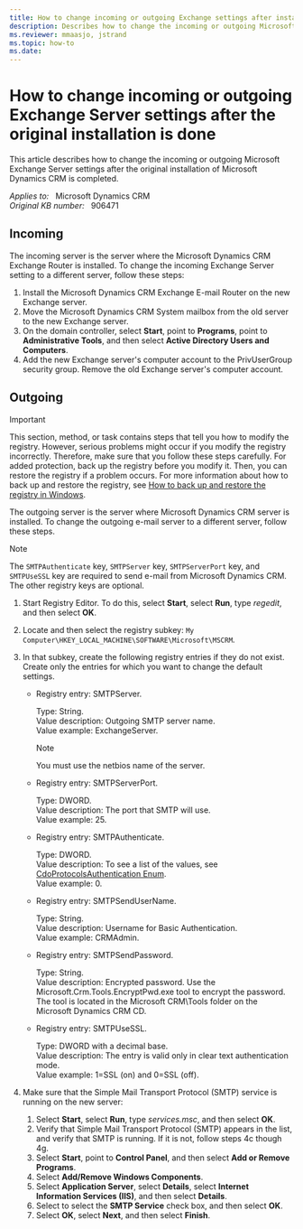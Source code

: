 ```yaml
---
title: How to change incoming or outgoing Exchange settings after installation
description: Describes how to change the incoming or outgoing Microsoft Exchange Server settings after the original installation of Microsoft Dynamics CRM is finished.
ms.reviewer: mmaasjo, jstrand
ms.topic: how-to
ms.date: 
---
```

# How to change incoming or outgoing Exchange Server settings after the original installation is done

This article describes how to change the incoming or outgoing Microsoft Exchange Server settings after the original installation of Microsoft Dynamics CRM is completed.

_Applies to:_ &nbsp; Microsoft Dynamics CRM  
_Original KB number:_ &nbsp; 906471

## Incoming

The incoming server is the server where the Microsoft Dynamics CRM Exchange Router is installed. To change the incoming Exchange Server setting to a different server, follow these steps:

1. Install the Microsoft Dynamics CRM Exchange E-mail Router on the new Exchange server.
2. Move the Microsoft Dynamics CRM System mailbox from the old server to the new Exchange server.
3. On the domain controller, select **Start**, point to **Programs**, point to **Administrative Tools**, and then select **Active Directory Users and Computers**.
4. Add the new Exchange server's computer account to the PrivUserGroup security group. Remove the old Exchange server's computer account.

## Outgoing

> [!IMPORTANT]
> This section, method, or task contains steps that tell you how to modify the registry. However, serious problems might occur if you modify the registry incorrectly. Therefore, make sure that you follow these steps carefully. For added protection, back up the registry before you modify it. Then, you can restore the registry if a problem occurs. For more information about how to back up and restore the registry, see [How to back up and restore the registry in Windows](https://support.microsoft.com/help/322756).

The outgoing server is the server where Microsoft Dynamics CRM server is installed. To change the outgoing e-mail server to a different server, follow these steps.

> [!NOTE]
> The `SMTPAuthenticate` key, `SMTPServer` key, `SMTPServerPort` key, and `SMTPUseSSL` key are required to send e-mail from Microsoft Dynamics CRM. The other registry keys are optional.

1. Start Registry Editor. To do this, select **Start**, select **Run**, type *regedit*, and then select **OK**.
2. Locate and then select the registry subkey: `My Computer\HKEY_LOCAL_MACHINE\SOFTWARE\Microsoft\MSCRM`.
3. In that subkey, create the following registry entries if they do not exist. Create only the entries for which you want to change the default settings.

   - Registry entry: SMTPServer.

     Type: String.  
     Value description: Outgoing SMTP server name.  
     Value example: ExchangeServer.

     > [!NOTE]
     > You must use the netbios name of the server.

   - Registry entry: SMTPServerPort.

     Type: DWORD.  
     Value description: The port that SMTP will use.  
     Value example: 25.

   - Registry entry: SMTPAuthenticate.

     Type: DWORD.  
     Value description: To see a list of the values, see [CdoProtocolsAuthentication Enum](/previous-versions/exchange-server/exchange-10/ms526961(v=exchg.10)).  
     Value example: 0.

   - Registry entry: SMTPSendUserName.

     Type: String.  
     Value description: Username for Basic Authentication.  
     Value example: CRMAdmin.

   - Registry entry: SMTPSendPassword.

     Type: String.  
     Value description: Encrypted password. Use the Microsoft.Crm.Tools.EncryptPwd.exe tool to encrypt the password. The tool is located in the Microsoft CRM\Tools folder on the Microsoft Dynamics CRM CD.

   - Registry entry: SMTPUseSSL.

     Type: DWORD with a decimal base.  
     Value description: The entry is valid only in clear text authentication mode.  
     Value example: 1=SSL (on) and 0=SSL (off).

4. Make sure that the Simple Mail Transport Protocol (SMTP) service is running on the new server:

   1. Select **Start**, select **Run**, type *services.msc*, and then select **OK**.
   2. Verify that Simple Mail Transport Protocol (SMTP) appears in the list, and verify that SMTP is running. If it is not, follow steps 4c though 4g.
   3. Select **Start**, point to **Control Panel**, and then select **Add or Remove Programs**.
   4. Select **Add/Remove Windows Components**.
   5. Select **Application Server**, select **Details**, select **Internet Information Services (IIS)**, and then select **Details**.
   6. Select to select the **SMTP Service** check box, and then select **OK**.
   7. Select **OK**, select **Next**, and then select **Finish**.
